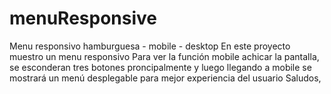 # menuResponsive
Menu responsivo hamburguesa - mobile - desktop 
En este proyecto muestro un menu responsivo
Para ver la función mobile achicar la pantalla, se esconderan tres botones proncipalmente y luego llegando a mobile se mostrará un menú desplegable para mejor experiencia del usuario
Saludos,
